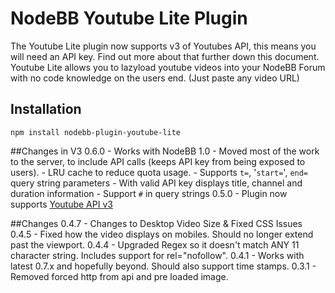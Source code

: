# NodeBB Youtube Lite Plugin

The Youtube Lite plugin now supports v3 of Youtubes API, this means you will need an API key. Find out more about that further down this document. 
Youtube Lite allows you to lazyload youtube videos into your NodeBB Forum with no code knowledge on the users end. (Just paste any video URL)


## Installation

    npm install nodebb-plugin-youtube-lite


##Changes in V3
    0.6.0
     - Works with NodeBB 1.0
     - Moved most of the work to the server, to include API calls (keeps API key
       from being exposed to users).
     - LRU cache to reduce quota usage.
     - Supports `t=`, '`start=`', `end=` query string parameters
     - With valid API key displays title, channel and duration information
     - Support `#` in query strings
	0.5.0
	 - Plugin now supports [Youtube API v3](https://developers.google.com/youtube/v3/?hl=en)
	
##Changes
    0.4.7
     - Changes to Desktop Video Size & Fixed CSS Issues
    0.4.5
     - Fixed how the video displays on mobiles. Should no longer extend past the viewport.
    0.4.4
     - Upgraded Regex so it doesn't match ANY 11 character string. Includes support for rel="nofollow". 
    0.4.1
     - Works with latest 0.7.x and hopefully beyond. Should also support time stamps. 
    0.3.1
     - Removed forced http from api and pre loaded image. 
